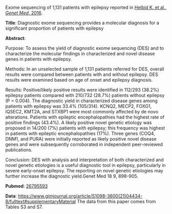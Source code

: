 
Exome sequencing of 1,131 patients with epilepsy reported in
<a href="https://www.gimjournal.org/article/S1098-3600(21)04434-8/fulltext" target="_blank">
Helbid K. et al., *Genet Med*, 2016</a>.

**Title**: Diagnostic exome sequencing provides a molecular diagnosis 
for a significant proportion of patients with epilepsy 

**Abstract**:

Purpose: To assess the yield of diagnostic exome sequencing (DES) and to characterize the molecular findings in characterized and novel disease genes in patients with epilepsy.

Methods: In an unselected sample of 1,131 patients referred for DES, overall results were compared between patients with and without epilepsy. DES results were examined based on age of onset and epilepsy diagnosis.

Results: Positive/likely positive results were identified in 112/293 (38.2%) epilepsy patients compared with 210/732 (28.7%) patients without epilepsy (P = 0.004). The diagnostic yield in characterized disease genes among patients with epilepsy was 33.4% (105/314). KCNQ2, MECP2, FOXG1, IQSEC2, KMT2A, and STXBP1 were most commonly affected by de novo alterations. Patients with epileptic encephalopathies had the highest rate of positive findings (43.4%). A likely positive novel genetic etiology was proposed in 14/200 (7%) patients with epilepsy; this frequency was highest in patients with epileptic encephalopathies (17%). Three genes (COQ4, DNM1, and PURA) were initially reported as likely positive novel disease genes and were subsequently corroborated in independent peer-reviewed publications.

Conclusion: DES with analysis and interpretation of both characterized and novel genetic etiologies is a useful diagnostic tool in epilepsy, particularly in severe early-onset epilepsy. The reporting on novel genetic etiologies may further increase the diagnostic yield.Genet Med 18 9, 898-905.

**Pubmed**:
<a href="https://pubmed.ncbi.nlm.nih.gov/26795593/" target="_blank">26795593</a>

**Data**: <a href="https://www.gimjournal.org/article/S1098-3600(21)04434-8/fulltext#supplementaryMaterial" target="_blank">https://www.gimjournal.org/article/S1098-3600(21)04434-8/fulltext#supplementaryMaterial</a>
The data from this paper comes from Tables S3 and S7.